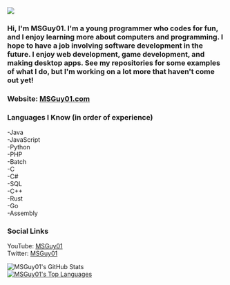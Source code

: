<img src="https://msguy01.com/images/logo.png"/>

### Hi, I'm MSGuy01. I'm a young programmer who codes for fun, and I enjoy learning more about computers and programming. I hope to have a job involving software development in the future. I enjoy web development, game development, and making desktop apps. See my repositories for some examples of what I do, but I'm working on a lot more that haven't come out yet!

### Website:  [MSGuy01.com](https://msguy01.com) 

### Languages I Know (in order of experience)
-Java
<br>
-JavaScript
<br>
-Python
<br>
-PHP
<br>
-Batch
<br>
-C
<br>
-C#
<br>
-SQL
<br>
-C++
<br>
-Rust
<br>
-Go
<br>
-Assembly

### Social Links
YouTube: [MSGuy01](https://youtube.com/MSGuy01) 
<br>
Twitter: [MSGuy01](https://twitter/MSGuy01) 

![MSGuy01's GitHub Stats](https://github-readme-stats.vercel.app/api?username=msguy01)
<br>
[![MSGuy01's Top Languages](https://github-readme-stats.vercel.app/api/top-langs/?username=msguy01)](https://github.com/msguy01/github-readme-stats)

